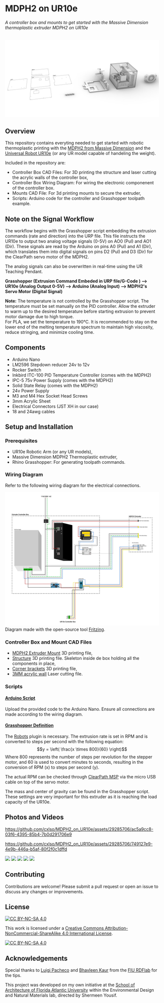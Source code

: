 # MDPH2 on UR10e
###### A controller box and mounts to get started with the Massive Dimension thermoplastic extruder MDPH2 on UR10e

![Render_MDPH2_on_UR10e](Pictures/Render_MDPH2_on_UR10e.jpg)

## Overview
This repository contains everyting needed to get started with robotic thermoplastic printing with the [MDPH2 from Massive Dimension](https://massivedimension.com/products/mdphe-v1-pellet-head-extruder-system) and the [Universal Robot UR10e](https://www.universal-robots.com/products/ur10-robot/) (or any UR model capable of handeling the weight).

Included in the repository are:

- Controller Box CAD Files: For 3D printing the structure and laser cutting the acrylic walls of the controller box,
- Controller Box Wiring Diagram: For wiring the electronic componenent of the controller box.
- Mounts CAD File: For 3d printing mounts to secure the extruder,
- Scripts: Arduino code for the controller and Grasshopper toolpath example.

## Note on the Signal Workflow

The workflow begins with the Grasshopper script embedding the extrusion commands (rate and direction) into the URP file. This file instructs the UR10e to output two analog voltage signals (0-5V) on AO0 (Pul) and AO1 (Dir). These signals are read by the Arduino on pins A0 (Pul) and A1 (Dir), which translates them into digital signals on pins D2 (Pul) and D3 (Dir) for the ClearPath servo motor of the MDPH2.

The analog signals can also be overwritten in real-time using the UR Teaching Pendant. 

**Grasshopper (Extrusion Command Embeded in URP file/G-Code ) ⟶ UR10e (Analog Output 0-5V) ⟶ Arduino (Analog Input) ⟶ MDPH2's Servo Motor (Digital Signal)**

**Note:** The temperature is not controlled by the Grasshopper script. The temperature must be set manually on the PID controller. Allow the extruder to warm up to the desired temperature before starting extrusion to prevent motor damage due to high torque.  
For PLA, we set the temperature to 190°C. It is recommended to stay on the lower end of the melting temperature spectrum to maintain high viscosity, reduce stringing, and minimize cooling time.

## Components

- Arduino Nano
- LM2596 Stepdown reducer 24v to 12v
- Rocker Switch
- Inkbird ITC-100 PID Temperature Controller (comes with the MDPH2)
- IPC-5 75v Power Supply (comes with the MDPH2)
- Solid State Relay (comes with the MDPH2)
- 24v Power Supply
- M3 and M4 Hex Socket Head Screws
- 3mm Acrylic Sheet
- Electrical Connectors (JST XH in our case)
- 18 and 24awg cables 

## Setup and Installation

### Prerequisites

- UR10e Robotic Arm (or any UR models),
- Massive Dimension MDPH2 Thermoplastic extruder,
- Rhino Grasshopper: For generating toolpath commands.

### Wiring Diagram

Refer to the following wiring diagram for the electrical connections.

![MDPH2_on_UR10e_Wire_Diagram](Controller_Box/Wiring_Diagram/MDPH2_on_UR10e_Wire_Diagram.svg)
Diagram made with the open-source tool [Fritzing](https://fritzing.org/).

### Controller Box and Mount CAD Files

- [MDPH2 Extruder Mount](Mount/Print_MD_Extruder_Mount.stl) 3D printing file,
- [Structure](Controller_Box/CAD/Print_MD_Skeleton.stl) 3D printing file. Skeleton inside de box holding all the components in place,
- [Corner brackets](Controller_Box/CAD/Print_MD_Corner_Bracket.stl) 3D printing file,
- [3MM acrylic wall](Controller_Box/CAD/Cut_MD_3MM_Walls.AI) Laser cutting file.

### Scripts

#### [Arduino Script](Arduino/Stepper_PulseDir_MD)

Upload the provided code to the Arduino Nano. Ensure all connections are made according to the wiring diagram.

#### [Grasshopper Definition](Grasshopper/Basic_Robotic_Extrusion_MDPH2.gh)

The [Robots](https://www.food4rhino.com/en/app/robots) plugin is necessary. The extrusion rate is set in RPM and is converted to steps per second with the following equation:
$$y = \left( \frac{x \times 800}{60} \right)$$
Where 800 represents the number of steps per revolution for the stepper motor, and 60 is used to convert minutes to seconds, resulting in the conversion of RPM (x) to steps per second (y).

The actual RPM can be checked through [ClearPath MSP](https://www.teknic.com/files/downloads/motor_setup.zip) via the micro USB cable on top of the servo motor.

The mass and center of gravity can be found in the Grasshopper script. These settings are very important for this extruder as it is reaching the load capacity of the UR10e. 

## Photos and Videos

https://github.com/cxlso/MDPH2_on_UR10e/assets/29285706/ac5a9cc8-03f6-4395-85b4-7b0d291706e9

https://github.com/cxlso/MDPH2_on_UR10e/assets/29285706/749127e9-4e9b-446a-b5af-80f2f0c1dffd

<img src="https://github.com/cxlso/MDPH2_on_UR10e/assets/29285706/128c2434-52cd-4ef8-8e8a-50a991110c6a" width="30%"></img> <img src="https://github.com/cxlso/MDPH2_on_UR10e/assets/29285706/effd8bc1-c4e3-410f-8999-9d7a34db1e4b" width="30%"></img> <img src="https://github.com/cxlso/MDPH2_on_UR10e/assets/29285706/a2818543-1c64-4062-9cc6-14fa658f7270" width="30%"></img> <img src="https://github.com/cxlso/MDPH2_on_UR10e/assets/29285706/daca66d9-8102-4669-9728-286e8a8b9e8d" width="30%"></img> <img src="https://github.com/cxlso/MDPH2_on_UR10e/assets/29285706/bd144e61-af86-4097-93f5-d0e02794067f" width="30%"></img> 

## Contributing

Contributions are welcome! Please submit a pull request or open an issue to discuss any changes or improvements.

## License

[![CC BY-NC-SA 4.0][cc-by-nc-sa-shield]][cc-by-nc-sa]

This work is licensed under a
[Creative Commons Attribution-NonCommercial-ShareAlike 4.0 International License][cc-by-nc-sa].

[![CC BY-NC-SA 4.0][cc-by-nc-sa-image]][cc-by-nc-sa]

[cc-by-nc-sa]: http://creativecommons.org/licenses/by-nc-sa/4.0/
[cc-by-nc-sa-image]: https://licensebuttons.net/l/by-nc-sa/4.0/88x31.png
[cc-by-nc-sa-shield]: https://img.shields.io/badge/License-CC%20BY--NC--SA%204.0-lightgrey.svg

## Acknowledgements

Special thanks to [Luigi Pacheco](https://luigipacheco.com/) and [Bhavleen Kaur](https://bhavleenkaurnarula.wordpress.com/) from the [FIU RDFlab](https://rdflabfiu.github.io/labwiki/) for the tips.

This project was developed on my own initiative at the [School of Architecture of Florida Atlantic University](https://www.fau.edu/artsandletters/architecture/) within the Environmental Design and Natural Materials lab, directed by Shermeen Yousif.

